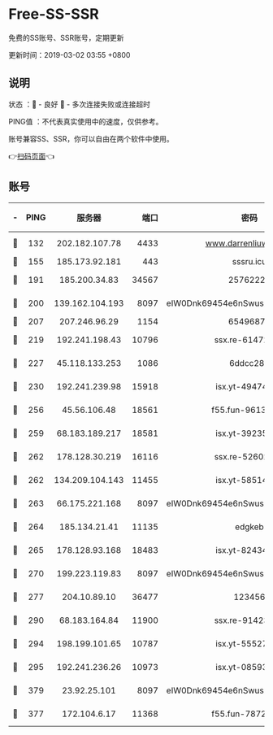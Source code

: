 # Free-SS-SSR

免费的SS账号、SSR账号，定期更新

更新时间：2019-03-02 03:55 +0800

## 说明

状态     ：🙂 - 良好 🙁 - 多次连接失败或连接超时

PING值   ：不代表真实使用中的速度，仅供参考。

账号兼容SS、SSR，你可以自由在两个软件中使用。

👉[扫码页面](https://liesauer.github.io/free-ss-ssr.github.io/)👈

## 账号

|-|PING|服务器|端口|密码|加密方式|区域|
|:----:|:----:|:-----:|-----:|:----:|:----:|:----:|
|🙂|132|202.182.107.78|4433|www.darrenliuwei.com|aes-256-cfb|JP|
|🙂|155|185.173.92.181|443|sssru.icu|rc4-md5|RU|
|🙂|191|185.200.34.83|34567|25762225|aes-256-cfb|US|
|🙂|200|139.162.104.193|8097|eIW0Dnk69454e6nSwuspv9DmS201tQ0D|aes-256-cfb|JP|
|🙂|207|207.246.96.29|1154|65496879|chacha20|US|
|🙂|219|192.241.198.43|10796|ssx.re-61472012|aes-256-cfb|US|
|🙂|227|45.118.133.253|1086|6ddcc286|aes-256-cfb|SG|
|🙂|230|192.241.239.98|15918|isx.yt-49474525|aes-256-cfb|US|
|🙂|256|45.56.106.48|18561|f55.fun-96139570|aes-256-cfb|US|
|🙂|259|68.183.189.217|18581|isx.yt-39235450|aes-256-cfb|SG|
|🙂|262|178.128.30.219|16116|ssx.re-52602728|aes-256-cfb|SG|
|🙂|262|134.209.104.143|11455|isx.yt-58514874|aes-256-cfb|SG|
|🙂|263|66.175.221.168|8097|eIW0Dnk69454e6nSwuspv9DmS201tQ0D|aes-256-cfb|US|
|🙂|264|185.134.21.41|11135|edgkeb|aes-256-cfb|GB|
|🙂|265|178.128.93.168|18483|isx.yt-82434305|aes-256-cfb|SG|
|🙂|270|199.223.119.83|8097|eIW0Dnk69454e6nSwuspv9DmS201tQ0D|aes-256-cfb|US|
|🙂|277|204.10.89.10|36477|123456|aes-256-cfb|US|
|🙂|290|68.183.164.84|11900|ssx.re-91423865|aes-256-cfb|US|
|🙂|294|198.199.101.65|10787|isx.yt-55527234|aes-256-cfb|US|
|🙂|295|192.241.236.26|10973|isx.yt-08593579|aes-256-cfb|US|
|🙂|379|23.92.25.101|8097|eIW0Dnk69454e6nSwuspv9DmS201tQ0D|aes-256-cfb|US|
|🙂|377|172.104.6.17|11368|f55.fun-78724518|aes-256-cfb|US|
